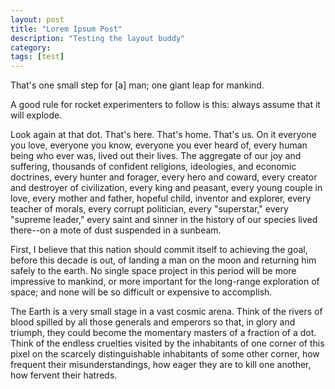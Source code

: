 ```yaml
---
layout: post
title: "Lorem Ipsum Post"
description: "Testing the layout buddy"
category: 
tags: [test]
---
```

That's one small step for [a] man; one giant leap for mankind.

<aside>A good rule for rocket experimenters to follow is this: always assume that it will explode.</aside>

Look again at that dot. That's here. That's home. That's us. On it everyone you love, everyone you know, everyone you ever heard of, every human being who ever was, lived out their lives. The aggregate of our joy and suffering, thousands of confident religions, ideologies, and economic doctrines, every hunter and forager, every hero and coward, every creator and destroyer of civilization, every king and peasant, every young couple in love, every mother and father, hopeful child, inventor and explorer, every teacher of morals, every corrupt politician, every "superstar," every "supreme leader," every saint and sinner in the history of our species lived there--on a mote of dust suspended in a sunbeam.

First, I believe that this nation should commit itself to achieving the goal, before this decade is out, of landing a man on the moon and returning him safely to the earth. No single space project in this period will be more impressive to mankind, or more important for the long-range exploration of space; and none will be so difficult or expensive to accomplish.

The Earth is a very small stage in a vast cosmic arena. Think of the rivers of blood spilled by all those generals and emperors so that, in glory and triumph, they could become the momentary masters of a fraction of a dot. Think of the endless cruelties visited by the inhabitants of one corner of this pixel on the scarcely distinguishable inhabitants of some other corner, how frequent their misunderstandings, how eager they are to kill one another, how fervent their hatreds.